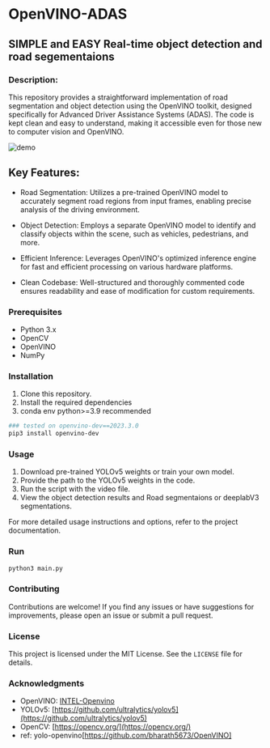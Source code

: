 # OpenVINO-ADAS

## SIMPLE and EASY Real-time object detection and road segementaions 

### Description:

This repository provides a straightforward implementation of road segmentation and object detection using the OpenVINO toolkit, designed specifically for Advanced Driver Assistance Systems (ADAS). The code is kept clean and easy to understand, making it accessible even for those new to computer vision and OpenVINO.

![demo](output.gif)

## Key Features:

- Road Segmentation: Utilizes a pre-trained OpenVINO model to accurately segment road regions from input frames, enabling precise analysis of the driving environment.

- Object Detection: Employs a separate OpenVINO model to identify and classify objects within the scene, such as vehicles, pedestrians, and more.

- Efficient Inference: Leverages OpenVINO's optimized inference engine for fast and efficient processing on various hardware platforms.

- Clean Codebase: Well-structured and thoroughly commented code ensures readability and ease of modification for custom requirements.

### Prerequisites

- Python 3.x
- OpenCV
- OpenVINO
- NumPy

### Installation

1. Clone this repository.
2. Install the required dependencies
3. conda env python>=3.9 recommended

```bash
### tested on openvino-dev==2023.3.0
pip3 install openvino-dev
```

### Usage

1. Download pre-trained YOLOv5 weights or train your own model.
2. Provide the path to the YOLOv5 weights in the code.
3. Run the script with the video file.
4. View the object detection results and Road segmentaions or deeplabV3 segmentations.

For more detailed usage instructions and options, refer to the project documentation.

### Run

```bash
python3 main.py
```

### Contributing

Contributions are welcome! If you find any issues or have suggestions for improvements, please open an issue or submit a pull request.

### License

This project is licensed under the MIT License. See the `LICENSE` file for details.

### Acknowledgments

- OpenVINO: [INTEL-Openvino](https://docs.openvino.ai/2023.0/openvino_docs_install_guides_overview.html?ENVIRONMENT=DEV_TOOLS&OP_SYSTEM=WINDOWS&VERSION=v_2023_0_2&DISTRIBUTION=PIP)
- YOLOv5: [https://github.com/ultralytics/yolov5](https://github.com/ultralytics/yolov5)
- OpenCV: [https://opencv.org/](https://opencv.org/)
- ref: yolo-openvino[https://github.com/bharath5673/OpenVINO]

